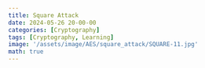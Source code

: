 ```yaml
---
title: Square Attack
date: 2024-05-26 20-00-00
categories: [Cryptography]
tags: [Cryptography, Learning]
image: '/assets/image/AES/square_attack/SQUARE-11.jpg'
math: true
---
```

